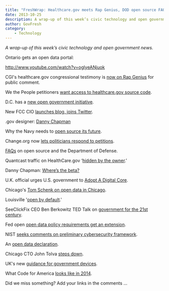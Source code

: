 ```yaml
---
title: "FreshWrap: Healthcare.gov meets Rap Genius, DOD open source FAQs, Code for America 2014 and more"
date: 2013-10-25
description: A wrap-up of this week’s civic technology and open government news.
author: GovFresh
category:
    - Technology
---
```


<em>A wrap-up of this week’s civic technology and open government news.</em>

Ontario gets an open data portal:

http://www.youtube.com/watch?v=oglyeANjuok

CGI's healthcare.gov congressional testimony is <a href="http://news.rapgenius.com/Cheryl-campbell-senior-vice-president-cgi-federal-inc-prepared-testimony-for-the-healthcaregov-hearing-lyrics">now on Rap Genius</a> for public comment.

We the People petitioners <a href="http://govfresh.com/2013/10/people-petition-calls-healthcare-gov-source-code/">want access to healthcare.gov source code</a>.

D.C. has a <a href="http://bega.dc.gov/release/mayor-gray-announces-two-new-open-government-initiatives-new-initiatives">new open government initiative</a>.

New FCC CIO <a href="http://govfresh.com/2013/10/new-fcc-cio-launches-blog-joins-twitter/">launches blog, joins Twitter</a>.

.gov designer: <a href="http://govfresh.com/2013/10/gov-designer-danny-chapman/">Danny Chapman</a>

Why the Navy needs to <a href="http://www.defenseone.com/technology/2013/10/why-navy-needs-open-source-its-future/72413/?oref=defenseone_today_nl">open source its future</a>.

Change.org now <a href="http://techpresident.com/news/24452/changeorg-enables-elected-leaders-respond-petitions">lets politicians respond to petitions</a>.

<a href="http://risacher.github.io/DoD-OSS-FAQ/">FAQs</a> on open source and the Department of Defense.

Quantcast traffic on HealthCare.gov ‘<a href="http://venturebeat.com/2013/10/23/so-much-for-opengov-quantcast-traffic-on-healthcare-gov-hidden-by-the-owner/">hidden by the owner</a>.’

Danny Chapman: <a href="http://dannychapman.com/2013/10/21/wheres-the-beta/">Where’s the beta?</a>

U.K. official urges U.S. government to <a href="http://www.npr.org/blogs/alltechconsidered/2013/10/23/240268497/u-k-official-urges-u-s-government-to-adopt-a-digital-core">Adopt A Digital Core</a>.

Chicago's <a href="http://www.youtube.com/watch?v=E25vis0JYAw">Tom Schenk on open data in Chicago</a>.

Louisville '<a href="http://sunlightfoundation.com/blog/2013/10/21/new-louisville-open-data-policy-insists-open-by-default-is-the-future/">open by default</a>.'

SeeClickFix CEO Ben Berkowitz TED Talk on <a href="http://blog.seeclickfix.com/2013/10/government-for-21st-century-my-tedx.html">government for the 21st century</a>.

Fed open <a href="https://github.com/project-open-data/project-open-data.github.io/pull/167">open data policy requirements get an extension</a>.

NIST <a href="http://www.nist.gov/itl/cybersecurity-102213.cfm">seeks comments on preliminary cybersecurity framework</a>.

An <a href="http://blog.okfn.org/2013/10/22/announcing-our-new-declaration-on-open-data-and-inviting-your-feedback/">open data declaration</a>.

Chicago CTO John Tolva <a href="http://www.chicagobusiness.com/article/20131022/BLOGS11/131029971/tolva-leaving-city-hall-after-2-1-2-years-as-cto">steps down</a>.

UK's new <a href="http://digital.cabinetoffice.gov.uk/2013/10/22/new-guidance-for-government-devices/">guidance for government devices</a>.

What Code for America <a href="http://www.codeforamerica.org/2013/10/15/2014fellowship_launch/">looks like in 2014</a>.

Did we miss something? Add your links in the comments ...
